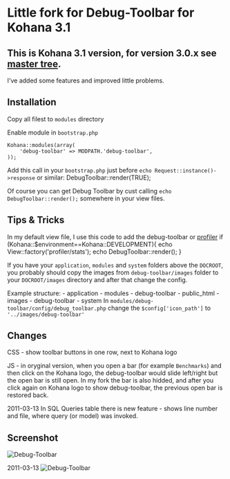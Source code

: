 Little fork for Debug-Toolbar for Kohana 3.1 
=============================================

This is Kohana 3.1 version, for version 3.0.x see [master tree](https://github.com/vokiel/debug-toolbar).
----------------------------------------------------------------------------------------------------

I've added some features and improved little problems.

Installation
------------
Copy all filest to `modules` directory

Enable module in `bootstrap.php` 
	
	Kohana::modules(array(
    	'debug-toolbar' => MODPATH.'debug-toolbar',
	));
	
Add this call in your `bootstrap.php` just before `echo Request::instance()->response`  or similar:
	DebugToolbar::render(TRUE);

Of course you can get Debug Toolbar by cust calling `echo DebugToolbar::render();` somewhere in your view files. 

Tips &amp; Tricks
-----------------
In my default view file, I use this code to add the debug-toolbar or [profiler](https://github.com/vokiel/profiler)
	if (Kohana::$environment==Kohana::DEVELOPMENT){
		echo View::factory('profiler/stats');
		echo DebugToolbar::render();
	}

If you have your `application`, `modules` and `system` folders above the `DOCROOT`, you probably should copy the images from `debug-toolbar/images` folder to your `DOCROOT/images` directory and after that change the config. 

Example structure:
	- application
	- modules
	   - debug-toolbar
	- public_html
	   - images
	      - debug-toolbar
	- system
In `modules/debug-toolbar/config/debug_toolbar.php` change the `$config['icon_path']` to `'../images/debug-toolbar'`

Changes
--------------
CSS - show toolbar buttons in one row, next to Kohana logo

JS - in oryginal version, when you open a bar (for example `Benchmarks`) and then click on the Kohana logo, the debug-toolbar would slide left/right but the open bar is still open.
In my fork the bar is also hidded, and after you click again on Kohana logo to show debug-toolbar, the previous open bar is restored back.

2011-03-13
In SQL Queries table there is new feature - shows line number and file, where query (or model) was invoked.  

Screenshot
----------
![Debug-Toolbar](http://img406.imageshack.us/img406/7311/kohana31debugtoolbar.png "Kohana 3.1 Debug-Toolbar")

2011-03-13
![Debug-Toolbar](http://img219.imageshack.us/img219/3189/kohana31debugtoolbarque.png "Kohana 3.1 Debug-Toolbar")